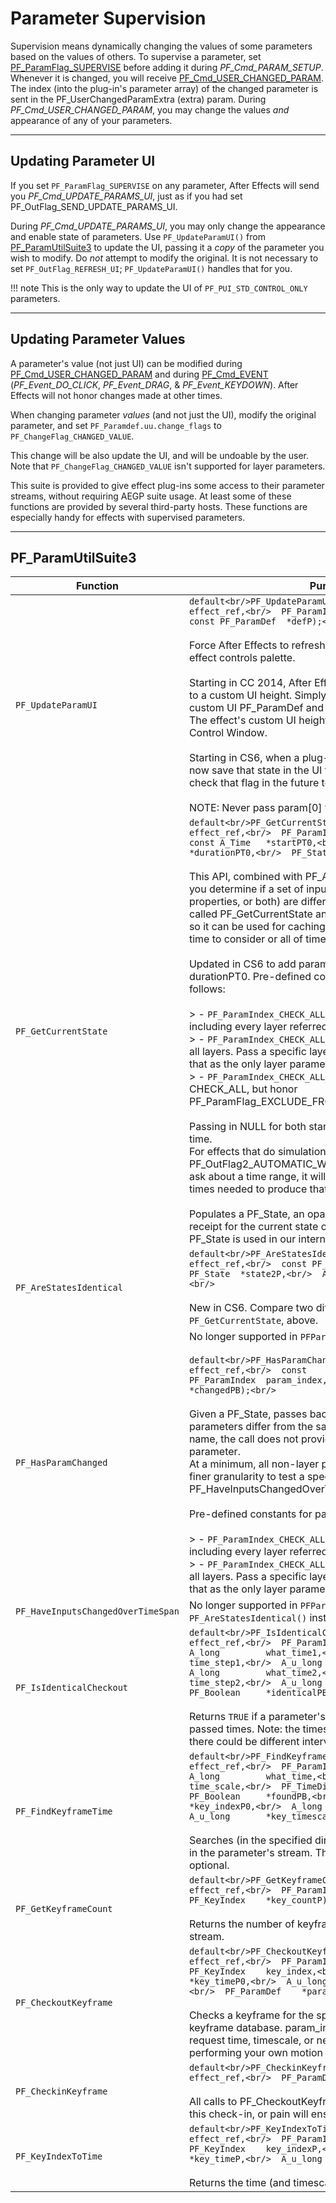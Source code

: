 # Parameter Supervision

Supervision means dynamically changing the values of some parameters based on the values of others. To supervise a parameter, set [PF_ParamFlag_SUPERVISE](../effect-basics/PF_ParamDef.md#pf_paramdef) before adding it during *PF_Cmd_PARAM_SETUP*. Whenever it is changed, you will receive [PF_Cmd_USER_CHANGED_PARAM](../effect-basics/command-selectors.md#messaging). The index (into the plug-in's parameter array) of the changed parameter is sent in the PF_UserChangedParamExtra (extra) param. During *PF_Cmd_USER_CHANGED_PARAM*, you may change the values *and* appearance of any of your parameters.

---

## Updating Parameter UI

If you set `PF_ParamFlag_SUPERVISE` on any parameter, After Effects will send you *PF_Cmd_UPDATE_PARAMS_UI*, just as if you had set PF_OutFlag_SEND_UPDATE_PARAMS_UI.

During *PF_Cmd_UPDATE_PARAMS_UI*, you may only change the appearance and enable state of parameters. Use `PF_UpdateParamUI()` from [PF_ParamUtilSuite3](#pf_paramutilsuite3) to update the UI, passing it a *copy* of the parameter you wish to modify. Do *not* attempt to modify the original. It is not necessary to set `PF_OutFlag_REFRESH_UI`; `PF_UpdateParamUI()` handles that for you.

!!! note
    This is the only way to update the UI of `PF_PUI_STD_CONTROL_ONLY` parameters.

---

## Updating Parameter Values

A parameter's value (not just UI) can be modified during [PF_Cmd_USER_CHANGED_PARAM](../effect-basics/command-selectors.md#messaging) and during [PF_Cmd_EVENT](../effect-basics/command-selectors.md#messaging) (*PF_Event_DO_CLICK*, *PF_Event_DRAG*, & *PF_Event_KEYDOWN*). After Effects will not honor changes made at other times.

When changing parameter *values* (and not just the UI), modify the original parameter, and set `PF_Paramdef.uu.change_flags` to `PF_ChangeFlag_CHANGED_VALUE`.

This change will be also update the UI, and will be undoable by the user. Note that `PF_ChangeFlag_CHANGED_VALUE` isn't supported for layer parameters.

This suite is provided to give effect plug-ins some access to their parameter streams, without requiring AEGP suite usage. At least some of these functions are provided by several third-party hosts. These functions are especially handy for effects with supervised parameters.

---

## PF_ParamUtilSuite3

| **Function**                       | **Purpose**                                                                                                                                                                                                                                                                                                                                                                                                                                                                                                                                                                                                                                                                                                                                                                                                                                                                                                                                                                                                                                                                                                                                                                                                                                                                                                                                                                                                                                                                                                                                                                             |
|------------------------------------|-----------------------------------------------------------------------------------------------------------------------------------------------------------------------------------------------------------------------------------------------------------------------------------------------------------------------------------------------------------------------------------------------------------------------------------------------------------------------------------------------------------------------------------------------------------------------------------------------------------------------------------------------------------------------------------------------------------------------------------------------------------------------------------------------------------------------------------------------------------------------------------------------------------------------------------------------------------------------------------------------------------------------------------------------------------------------------------------------------------------------------------------------------------------------------------------------------------------------------------------------------------------------------------------------------------------------------------------------------------------------------------------------------------------------------------------------------------------------------------------------------------------------------------------------------------------------------------------|
| `PF_UpdateParamUI`                 | ```default<br/>PF_UpdateParamUI(<br/>  PF_ProgPtr         effect_ref,<br/>  PF_ParamIndex      param_index,<br/>  const PF_ParamDef  *defP);<br/>```<br/><br/>Force After Effects to refresh the parameter's UI, in the effect controls palette.<br/><br/>Starting in CC 2014, After Effects will now honor a change to a custom UI height. Simply change the ui_height of your custom UI PF_ParamDef and then call PF_UpdateParamUI.<br/>The effect's custom UI height will be updated in the Effect Control Window.<br/><br/>Starting in CS6, when a plug-in disables a parameter, we now save that state in the UI flags so that the plug-in can check that flag in the future to see if it is disabled.<br/><br/>NOTE: Never pass param[0] to this function.                                                                                                                                                                                                                                                                                                                                                                                                                                                                                                                                                                                                                                                                                                                                                                                                                        |
| `PF_GetCurrentState`               | ```default<br/>PF_GetCurrentState(<br/>  PF_ProgPtr     effect_ref,<br/>  PF_ParamIndex  param_index,<br/>  const A_Time   *startPT0,<br/>  const A_Time   *durationPT0,<br/>  PF_State       *stateP);<br/>```<br/><br/>This API, combined with PF_AreStatesIdentical below, lets you determine if a set of inputs (either layers, other properties, or both) are different between when you first called PF_GetCurrentState and a current call,<br/>so it can be used for caching. You can specify a range of time to consider or all of time.<br/><br/>Updated in CS6 to add param_index, startPT0, and durationPT0. Pre-defined constants for param_index are as follows:<br/><br/>> - `PF_ParamIndex_CHECK_ALL` - check every parameter, including every layer referred to by a layer parameter.<br/>> - `PF_ParamIndex_CHECK_ALL_EXCEPT_LAYER_PARAMS` - omit all layers. Pass a specific layer parameter index to include that as the only layer parameter tested.<br/>> - `PF_ParamIndex_CHECK_ALL_HONOR_EXCLUDE` - Similar to CHECK_ALL, but honor PF_ParamFlag_EXCLUDE_FROM_HAVE_INPUTS_CHANGED.<br/><br/>Passing in NULL for both start and duration indicates all time.<br/>For effects that do simulation across time and therefore set PF_OutFlag2_AUTOMATIC_WIDE_TIME_INPUT, when you ask about a time range, it will be expanded to include any times needed to produce that range.<br/><br/>Populates a PF_State, an opaque data type used as a receipt for the current state of the effect's parameters (the PF_State is used in our internal frame caching database). |
| `PF_AreStatesIdentical`            | ```default<br/>PF_AreStatesIdentical(<br/>  PF_ProgPtr      effect_ref,<br/>  const PF_State  *state1P,<br/>  const PF_State  *state2P,<br/>  A_Boolean       *samePB);<br/>```<br/><br/>New in CS6. Compare two different states, retrieved using `PF_GetCurrentState`, above.                                                                                                                                                                                                                                                                                                                                                                                                                                                                                                                                                                                                                                                                                                                                                                                                                                                                                                                                                                                                                                                                                                                                                                                                                                                                                                         |
| `PF_HasParamChanged`               | No longer supported in `PFParamUtilsSuite3`.<br/><br/>```default<br/>PF_HasParamChanged(<br/>  PF_ProgPtr     effect_ref,<br/>  const          PF_State *stateP,<br/>  PF_ParamIndex  param_index,<br/>  PF_Boolean     *changedPB);<br/>```<br/><br/>Given a PF_State, passes back true if any of the tested parameters differ from the saved state. Contrary to the name, the call does not provide a way to test a single parameter.<br/>At a minimum, all non-layer parameters will be tested. For finer granularity to test a specific set of parameters, use PF_HaveInputsChangedOverTimeSpan below instead.<br/><br/>Pre-defined constants for param_index are as follows:<br/><br/>> - `PF_ParamIndex_CHECK_ALL` - check every parameter, including every layer referred to by a layer parameter.<br/>> - `PF_ParamIndex_CHECK_ALL_EXCEPT_LAYER_PARAMS` - omit all layers. Pass a specific layer parameter index to include that as the only layer parameter tested.                                                                                                                                                                                                                                                                                                                                                                                                                                                                                                                                                                                                            |
| `PF_HaveInputsChangedOverTimeSpan` | No longer supported in `PFParamUtilsSuite3`. Use `PF_AreStatesIdentical()` instead.                                                                                                                                                                                                                                                                                                                                                                                                                                                                                                                                                                                                                                                                                                                                                                                                                                                                                                                                                                                                                                                                                                                                                                                                                                                                                                                                                                                                                                                                                                     |
| `PF_IsIdenticalCheckout`           | ```default<br/>PF_IsIdenticalCheckout(<br/>  PF_ProgPtr     effect_ref,<br/>  PF_ParamIndex  param_index,<br/>  A_long         what_time1,<br/>  A_long         time_step1,<br/>  A_u_long       time_scale1,<br/>  A_long         what_time2,<br/>  A_long         time_step2,<br/>  A_u_long       time_scale2,<br/>  PF_Boolean     *identicalPB);<br/>```<br/><br/>Returns `TRUE` if a parameter's value is the same at the two passed times. Note: the times need not be contiguous; there could be different intervening values.                                                                                                                                                                                                                                                                                                                                                                                                                                                                                                                                                                                                                                                                                                                                                                                                                                                                                                                                                                                                                                                  |
| `PF_FindKeyframeTime`              | ```default<br/>PF_FindKeyframeTime(<br/>  PF_ProgPtr     effect_ref,<br/>  PF_ParamIndex  param_index,<br/>  A_long         what_time,<br/>  A_u_long       time_scale,<br/>  PF_TimeDir     time_dir,<br/>  PF_Boolean     *foundPB,<br/>  PF_KeyIndex    *key_indexP0,<br/>  A_long         *key_timeP0,<br/>  A_u_long       *key_timescaleP0);<br/>```<br/><br/>Searches (in the specified direction) for the next keyframe in the parameter's stream. The last three parameters are optional.                                                                                                                                                                                                                                                                                                                                                                                                                                                                                                                                                                                                                                                                                                                                                                                                                                                                                                                                                                                                                                                                                      |
| `PF_GetKeyframeCount`              | ```default<br/>PF_GetKeyframeCount(<br/>  PF_ProgPtr     effect_ref,<br/>  PF_ParamIndex  param_index,<br/>  PF_KeyIndex    *key_countP);<br/>```<br/><br/>Returns the number of keyframes in the parameter's stream.                                                                                                                                                                                                                                                                                                                                                                                                                                                                                                                                                                                                                                                                                                                                                                                                                                                                                                                                                                                                                                                                                                                                                                                                                                                                                                                                                                   |
| `PF_CheckoutKeyframe`              | ```default<br/>PF_CheckoutKeyframe(<br/>  PF_ProgPtr     effect_ref,<br/>  PF_ParamIndex  param_index,<br/>  PF_KeyIndex    key_index,<br/>  A_long         *key_timeP0,<br/>  A_u_long       *key_timescaleP0,<br/>  PF_ParamDef    *paramP0);<br/>```<br/><br/>Checks a keyframe for the specified parameter out of our keyframe database. param_index is zero-based. You can request time, timescale, or neither; useful if you're performing your own motion blur.                                                                                                                                                                                                                                                                                                                                                                                                                                                                                                                                                                                                                                                                                                                                                                                                                                                                                                                                                                                                                                                                                                                  |
| `PF_CheckinKeyframe`               | ```default<br/>PF_CheckinKeyframe(<br/>  PF_ProgPtr   effect_ref,<br/>  PF_ParamDef  *paramP);<br/>```<br/><br/>All calls to PF_CheckoutKeyframe must be balanced with this check-in, or pain will ensue.                                                                                                                                                                                                                                                                                                                                                                                                                                                                                                                                                                                                                                                                                                                                                                                                                                                                                                                                                                                                                                                                                                                                                                                                                                                                                                                                                                               |
| `PF_KeyIndexToTime`                | ```default<br/>PF_KeyIndexToTime(<br/>  PF_ProgPtr     effect_ref,<br/>  PF_ParamIndex  param_index,<br/>  PF_KeyIndex    key_indexP,<br/>  A_long         *key_timeP,<br/>  A_u_long       *key_timescaleP);<br/>```<br/><br/>Returns the time (and timescale) of the specified keyframe.                                                                                                                                                                                                                                                                                                                                                                                                                                                                                                                                                                                                                                                                                                                                                                                                                                                                                                                                                                                                                                                                                                                                                                                                                                                                                              |
